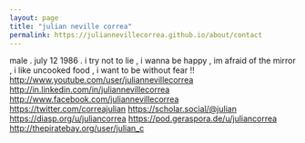 ```yaml
---
layout: page
title: "julian neville correa"
permalink: https://juliannevillecorrea.github.io/about/contact
---
```


male . july 12 1986 .
i try not to lie ,
i wanna be happy ,
im afraid of the mirror ,
i like uncooked food ,
i want to be without fear !!
http://www.youtube.com/user/juliannevillecorrea
http://in.linkedin.com/in/juliannevillecorrea
http://www.facebook.com/juliannevillecorrea
https://twitter.com/correajulian
https://scholar.social/@julian
https://diasp.org/u/juliancorrea
https://pod.geraspora.de/u/juliancorrea
http://thepiratebay.org/user/julian_c
